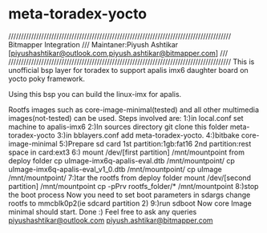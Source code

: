 # meta-toradex-yocto
////////////////////////////////////////////////////////////////////////////////////////
Bitmapper Integration ///
Maintaner:Piyush Ashtikar [piyushashtikar@outlook.com,piyush.ashtikar@bitmapper.com] ///
////////////////////////////////////////////////////////////////////////////////////////
This is unofficial bsp layer for toradex to support apalis imx6 daughter board on yocto poky framework.

Using this bsp you can build the linux-imx for apalis.

Rootfs images such as core-image-minimal(tested) and all other multimedia images(not-tested) can be used.
Steps involved are:
1:)in local.conf set machine to apalis-imx6
2:)In sources directory git clone this folder meta-toradex-yocto
3:)in bblayers.conf add meta-toradex-yocto.
4:)bitbake core-image-minimal
5:)Prepare sd card
1st partition:1gb:fat16
2nd partition:rest space in card:ext3
6:)
mount /dev/[first partition] /mnt/mountpoint
from deploy folder
cp uImage-imx6q-apalis-eval.dtb /mnt/mountpoint/
cp uImage-imx6q-apalis-eval_v1_0.dtb /mnt/mountpoint/
cp uImage /mnt/mountpoint/
7:)tar the rootfs from deploy folder
mount /dev/[second partition] /mnt/mountpoint
cp -pPrv rootfs_folder/* /mnt/mountpoint
8:)stop the boot process
Now you need to set boot parameters
in sdargs change rootfs to mmcblk0p2(ie sdcard partition 2)
9:)run sdboot
Now core Image minimal should start.
Done :)
Feel free to ask any queries
piyushashtikar@outlook.com
piyush.ashtikar@bitmapper.com

